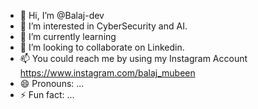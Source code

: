 - 👋 Hi, I’m @Balaj-dev
- 👀 I’m interested in CyberSecurity and AI.
- 🌱 I’m currently learning 
- 💞️ I’m looking to collaborate on Linkedin.
- 📫 You could reach me by using my Instagram Account https://www.instagram.com/balaj_mubeen
- 😄 Pronouns: ...
- ⚡ Fun fact: ...

<!---
Balaj-dev/Balaj-dev is a ✨ special ✨ repository because its `README.md` (this file) appears on your GitHub profile.
You can click the Preview link to take a look at your changes.
--->
